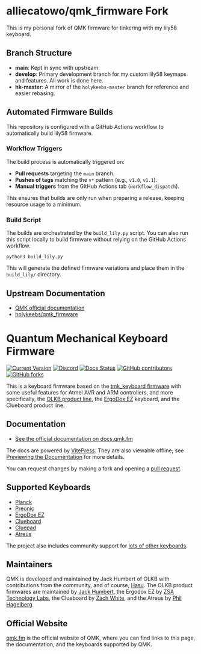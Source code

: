 # alliecatowo/qmk_firmware Fork

This is my personal fork of QMK firmware for tinkering with my lily58 keyboard.

## Branch Structure

-   **main**: Kept in sync with upstream.
-   **develop**: Primary development branch for my custom lily58 keymaps and features. All work is done here.
-   **hk-master**: A mirror of the `holykeebs-master` branch for reference and easier rebasing.

## Automated Firmware Builds

This repository is configured with a GitHub Actions workflow to automatically build lily58 firmware.

### Workflow Triggers

The build process is automatically triggered on:

-   **Pull requests** targeting the `main` branch.
-   **Pushes of tags** matching the `v*` pattern (e.g., `v1.0`, `v1.1`).
-   **Manual triggers** from the GitHub Actions tab (`workflow_dispatch`).

This ensures that builds are only run when preparing a release, keeping resource usage to a minimum.

### Build Script

The builds are orchestrated by the `build_lily.py` script. You can also run this script locally to build firmware without relying on the GitHub Actions workflow.

`python3 build_lily.py`

This will generate the defined firmware variations and place them in the `build_lily/` directory.

## Upstream Documentation

-   [QMK official documentation](https://docs.qmk.fm)
-   [holykeebs/qmk_firmware](https://github.com/holykeebs/qmk_firmware#readme)

# Quantum Mechanical Keyboard Firmware

[![Current Version](https://img.shields.io/github/tag/qmk/qmk_firmware.svg)](https://github.com/qmk/qmk_firmware/tags)
[![Discord](https://img.shields.io/discord/440868230475677696.svg)](https://discord.gg/qmk)
[![Docs Status](https://img.shields.io/badge/docs-ready-orange.svg)](https://docs.qmk.fm)
[![GitHub contributors](https://img.shields.io/github/contributors/qmk/qmk_firmware.svg)](https://github.com/qmk/qmk_firmware/pulse/monthly)
[![GitHub forks](https://img.shields.io/github/forks/qmk/qmk_firmware.svg?style=social&label=Fork)](https://github.com/qmk/qmk_firmware/)

This is a keyboard firmware based on the [tmk\_keyboard firmware](https://github.com/tmk/tmk_keyboard) with some useful features for Atmel AVR and ARM controllers, and more specifically, the [OLKB product line](https://olkb.com), the [ErgoDox EZ](https://ergodox-ez.com) keyboard, and the Clueboard product line.

## Documentation

* [See the official documentation on docs.qmk.fm](https://docs.qmk.fm)

The docs are powered by [VitePress](https://vitepress.dev/). They are also viewable offline; see [Previewing the Documentation](https://docs.qmk.fm/#/contributing?id=previewing-the-documentation) for more details.

You can request changes by making a fork and opening a [pull request](https://github.com/qmk/qmk_firmware/pulls).

## Supported Keyboards

* [Planck](/keyboards/planck/)
* [Preonic](/keyboards/preonic/)
* [ErgoDox EZ](/keyboards/ergodox_ez/)
* [Clueboard](/keyboards/clueboard/)
* [Cluepad](/keyboards/clueboard/17/)
* [Atreus](/keyboards/atreus/)

The project also includes community support for [lots of other keyboards](/keyboards/).

## Maintainers

QMK is developed and maintained by Jack Humbert of OLKB with contributions from the community, and of course, [Hasu](https://github.com/tmk). The OLKB product firmwares are maintained by [Jack Humbert](https://github.com/jackhumbert), the Ergodox EZ by [ZSA Technology Labs](https://github.com/zsa), the Clueboard by [Zach White](https://github.com/skullydazed), and the Atreus by [Phil Hagelberg](https://github.com/technomancy).

## Official Website

[qmk.fm](https://qmk.fm) is the official website of QMK, where you can find links to this page, the documentation, and the keyboards supported by QMK.
